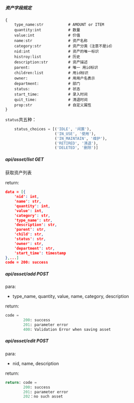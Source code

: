 ##### 资产字段规定
```
{
    type_name:str          	# AMOUNT or ITEM
    quantity:int            # 数量
    value:int               # 价值
    name:str				# 资产名称
    category:str            # 资产分类（注意不是id）
 	nid:int             	# 资产的唯一标识
    histroy:list            # 历史
	description:str			# 资产描述
    parent:				 	# 唯一 用id标识
    children:list			# 用id标识
    owner:					# 用用户名表示
    department:				# 部门
    status:         		# 状态
    start_time:				# 录入时间
    quit_time:				# 清退时间
    prop:str				# 自定义属性
}
```

`status`共五种：

```python
    status_choices = [('IDLE', '闲置'),
                      ('IN_USE', '使用'),
                      ('IN_MAINTAIN', '维护'),
                      ('RETIRED', '清退'),
                      ('DELETED', '删除')]
```



##### api/asset/list GET

获取资产列表


return: 

```json
data = [{
    'nid': int,
    'name': str,
    'quantity': int,
    'value': int,
    'category': str,
    'type_name': str,
    'description': str,
    'parent': str,
    'child': str,
    'status': str,
    'owner': str,
    'department': str,
    'start_time': timestamp
},...]
code = 200: success
```



##### api/asset/add POST

para:

- type_name, quantity, value, name, category, description

return:

```python
code = 
	    200: success
        201: parameter error
        400: Validation Error when saving asset
```



##### api/asset/edit POST

para:

- nid, name, description

return: 

```python
return: code =
        200: success
        201: parameter error
        202：no such asset
```

